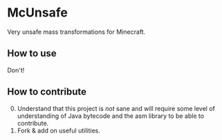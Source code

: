 # McUnsafe

Very unsafe mass transformations for Minecraft.

## How to use

Don't!

## How to contribute

0. Understand that this project is *not* sane and will require some level of understanding of Java bytecode and the asm
   library to be able to contribute.
1. Fork & add on useful utilities.